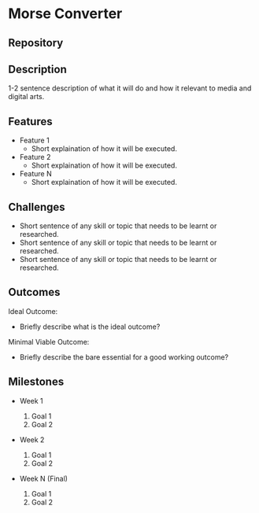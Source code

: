 # Morse Converter

## Repository
<Link to your project's public GitHub respository>

## Description
1-2 sentence description of what it will do and how it relevant to media and digital arts.

## Features
- Feature 1
	- Short explaination of how it will be executed.
- Feature 2
	- Short explaination of how it will be executed.
- Feature N 
	- Short explaination of how it will be executed.

## Challenges
- Short sentence of any skill or topic that needs to be learnt or researched.
- Short sentence of any skill or topic that needs to be learnt or researched.
- Short sentence of any skill or topic that needs to be learnt or researched.

## Outcomes
Ideal Outcome:
- Briefly describe what is the ideal outcome?

Minimal Viable Outcome:
- Briefly describe the bare essential for a good working outcome?

## Milestones

- Week 1
  1. Goal 1
  2. Goal 2

- Week 2
  1. Goal 1
  2. Goal 2

- Week N (Final)
  1. Goal 1
  2. Goal 2
